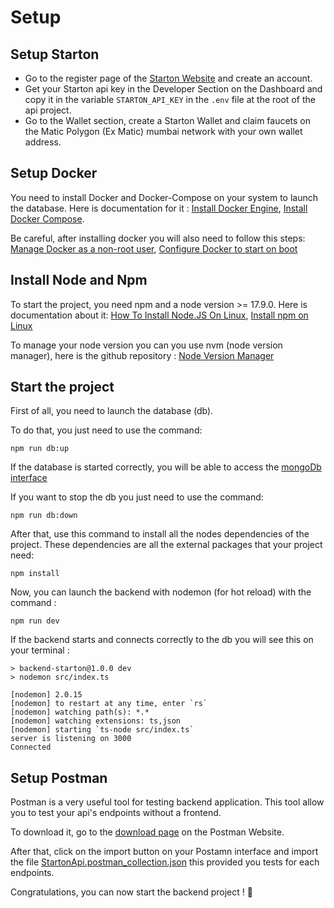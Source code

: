 # Setup

## Setup Starton 

- Go to the register page of the [Starton Website](https://app.starton.io/register) and create an account.
- Get your Starton api key in the Developer Section on the Dashboard and copy it in the variable `STARTON_API_KEY` in the `.env` file at the root of the api project.
- Go to the Wallet section, create a Starton Wallet and claim faucets on the Matic Polygon (Ex Matic) mumbai network with your own wallet address.

## Setup Docker

You need to install Docker and Docker-Compose on your system to launch the database. Here is documentation for it : [Install Docker Engine](https://docs.docker.com/engine/install/), [Install Docker Compose](https://docs.docker.com/compose/install/).

Be careful, after installing docker you will also need to follow this steps: [Manage Docker as a non-root user](https://docs.docker.com/engine/install/linux-postinstall/#manage-docker-as-a-non-root-user), [Configure Docker to start on boot](https://docs.docker.com/engine/install/linux-postinstall/#configure-docker-to-start-on-boot)

## Install Node and Npm

To start the project, you need npm and a node version >= 17.9.0. Here is documentation about it: [How To Install Node.JS On Linux](https://upstack.co/knowledge/how-to-install-node-js-on-linux), [Install npm on Linux](https://linuxconfig.org/install-npm-on-linux)

To manage your node version you can you use nvm (node version manager), here is the github repository : [Node Version Manager](https://github.com/nvm-sh/nvm)


## Start the project

First of all, you need to launch the database (db).

To do that, you just need to use the command:

    npm run db:up

If the database is started correctly, you will be able to access the [mongoDb interface](http://localhost:8081/)

If you want to stop the db you just need to use the command:

    npm run db:down

After that, use this command to install all the nodes dependencies of the project. These dependencies are all the external packages that your project need:

    npm install

Now, you can launch the backend with nodemon (for hot reload) with the command :

    npm run dev

If the backend starts and connects correctly to the db you will see this on your terminal :

    > backend-starton@1.0.0 dev
    > nodemon src/index.ts

    [nodemon] 2.0.15
    [nodemon] to restart at any time, enter `rs`
    [nodemon] watching path(s): *.*
    [nodemon] watching extensions: ts,json
    [nodemon] starting `ts-node src/index.ts`
    server is listening on 3000
    Connected

## Setup Postman

Postman is a very useful tool for testing backend application.
This tool allow you to test your api's endpoints without a frontend.

To download it, go to the [download page](https://www.postman.com/downloads/) on the Postman Website.

After that, click on the import button on your Postamn interface and import the file [StartonApi.postman_collection.json](./Postman/StartonApi.postman_collection.json) this provided you tests for each endpoints.

Congratulations, you can now start the backend project ! 🎉